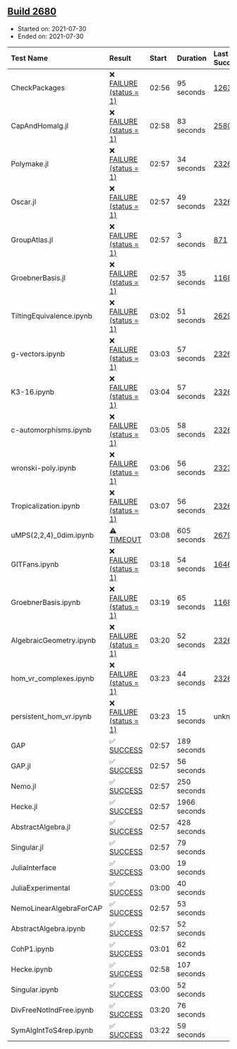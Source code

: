 ## [Build 2680](https://oscarci.mathematik.uni-kl.de/job/oscar-stable/2680/)

* Started on: 2021-07-30
* Ended on: 2021-07-30

| Test Name    | Result | Start | Duration | Last Success | First Failure |
|:-------------|:-------|:------|:---------|:-------------|:--------------|
| CheckPackages | ❌ [FAILURE (status = 1)](https://oscarci.mathematik.uni-kl.de/job/oscar-stable/2680/artifact/logs/build-2680/CheckPackages.log) | 02:56 | 95 seconds | [1263](https://oscarci.mathematik.uni-kl.de/job/oscar-stable/1263/) | [1264](https://oscarci.mathematik.uni-kl.de/job/oscar-stable/1264/) |
| CapAndHomalg.jl | ❌ [FAILURE (status = 1)](https://oscarci.mathematik.uni-kl.de/job/oscar-stable/2680/artifact/logs/build-2680/CapAndHomalg.jl.log) | 02:58 | 83 seconds | [2580](https://oscarci.mathematik.uni-kl.de/job/oscar-stable/2580/) | [2581](https://oscarci.mathematik.uni-kl.de/job/oscar-stable/2581/) |
| Polymake.jl | ❌ [FAILURE (status = 1)](https://oscarci.mathematik.uni-kl.de/job/oscar-stable/2680/artifact/logs/build-2680/Polymake.jl.log) | 02:57 | 34 seconds | [2326](https://oscarci.mathematik.uni-kl.de/job/oscar-stable/2326/) | [2327](https://oscarci.mathematik.uni-kl.de/job/oscar-stable/2327/) |
| Oscar.jl | ❌ [FAILURE (status = 1)](https://oscarci.mathematik.uni-kl.de/job/oscar-stable/2680/artifact/logs/build-2680/Oscar.jl.log) | 02:57 | 49 seconds | [2326](https://oscarci.mathematik.uni-kl.de/job/oscar-stable/2326/) | [2327](https://oscarci.mathematik.uni-kl.de/job/oscar-stable/2327/) |
| GroupAtlas.jl | ❌ [FAILURE (status = 1)](https://oscarci.mathematik.uni-kl.de/job/oscar-stable/2680/artifact/logs/build-2680/GroupAtlas.jl.log) | 02:57 | 3 seconds | [871](https://oscarci.mathematik.uni-kl.de/job/oscar-stable/871/) | [872](https://oscarci.mathematik.uni-kl.de/job/oscar-stable/872/) |
| GroebnerBasis.jl | ❌ [FAILURE (status = 1)](https://oscarci.mathematik.uni-kl.de/job/oscar-stable/2680/artifact/logs/build-2680/GroebnerBasis.jl.log) | 02:57 | 35 seconds | [1168](https://oscarci.mathematik.uni-kl.de/job/oscar-stable/1168/) | [1169](https://oscarci.mathematik.uni-kl.de/job/oscar-stable/1169/) |
| TiltingEquivalence.ipynb | ❌ [FAILURE (status = 1)](https://oscarci.mathematik.uni-kl.de/job/oscar-stable/2680/artifact/logs/build-2680/TiltingEquivalence.ipynb.log) | 03:02 | 51 seconds | [2629](https://oscarci.mathematik.uni-kl.de/job/oscar-stable/2629/) | [2630](https://oscarci.mathematik.uni-kl.de/job/oscar-stable/2630/) |
| g-vectors.ipynb | ❌ [FAILURE (status = 1)](https://oscarci.mathematik.uni-kl.de/job/oscar-stable/2680/artifact/logs/build-2680/g-vectors.ipynb.log) | 03:03 | 57 seconds | [2326](https://oscarci.mathematik.uni-kl.de/job/oscar-stable/2326/) | [2327](https://oscarci.mathematik.uni-kl.de/job/oscar-stable/2327/) |
| K3-16.ipynb | ❌ [FAILURE (status = 1)](https://oscarci.mathematik.uni-kl.de/job/oscar-stable/2680/artifact/logs/build-2680/K3-16.ipynb.log) | 03:04 | 57 seconds | [2326](https://oscarci.mathematik.uni-kl.de/job/oscar-stable/2326/) | [2327](https://oscarci.mathematik.uni-kl.de/job/oscar-stable/2327/) |
| c-automorphisms.ipynb | ❌ [FAILURE (status = 1)](https://oscarci.mathematik.uni-kl.de/job/oscar-stable/2680/artifact/logs/build-2680/c-automorphisms.ipynb.log) | 03:05 | 58 seconds | [2326](https://oscarci.mathematik.uni-kl.de/job/oscar-stable/2326/) | [2327](https://oscarci.mathematik.uni-kl.de/job/oscar-stable/2327/) |
| wronski-poly.ipynb | ❌ [FAILURE (status = 1)](https://oscarci.mathematik.uni-kl.de/job/oscar-stable/2680/artifact/logs/build-2680/wronski-poly.ipynb.log) | 03:06 | 56 seconds | [2323](https://oscarci.mathematik.uni-kl.de/job/oscar-stable/2323/) | [2324](https://oscarci.mathematik.uni-kl.de/job/oscar-stable/2324/) |
| Tropicalization.ipynb | ❌ [FAILURE (status = 1)](https://oscarci.mathematik.uni-kl.de/job/oscar-stable/2680/artifact/logs/build-2680/Tropicalization.ipynb.log) | 03:07 | 56 seconds | [2326](https://oscarci.mathematik.uni-kl.de/job/oscar-stable/2326/) | [2327](https://oscarci.mathematik.uni-kl.de/job/oscar-stable/2327/) |
| uMPS(2,2,4)_0dim.ipynb | ⚠ [TIMEOUT](https://oscarci.mathematik.uni-kl.de/job/oscar-stable/2680/artifact/logs/build-2680/uMPS-2-2-4-_0dim.ipynb.log) | 03:08 | 605 seconds | [2679](https://oscarci.mathematik.uni-kl.de/job/oscar-stable/2679/) | [2680](https://oscarci.mathematik.uni-kl.de/job/oscar-stable/2680/) |
| GITFans.ipynb | ❌ [FAILURE (status = 1)](https://oscarci.mathematik.uni-kl.de/job/oscar-stable/2680/artifact/logs/build-2680/GITFans.ipynb.log) | 03:18 | 54 seconds | [1646](https://oscarci.mathematik.uni-kl.de/job/oscar-stable/1646/) | [1647](https://oscarci.mathematik.uni-kl.de/job/oscar-stable/1647/) |
| GroebnerBasis.ipynb | ❌ [FAILURE (status = 1)](https://oscarci.mathematik.uni-kl.de/job/oscar-stable/2680/artifact/logs/build-2680/GroebnerBasis.ipynb.log) | 03:19 | 65 seconds | [1168](https://oscarci.mathematik.uni-kl.de/job/oscar-stable/1168/) | [1169](https://oscarci.mathematik.uni-kl.de/job/oscar-stable/1169/) |
| AlgebraicGeometry.ipynb | ❌ [FAILURE (status = 1)](https://oscarci.mathematik.uni-kl.de/job/oscar-stable/2680/artifact/logs/build-2680/AlgebraicGeometry.ipynb.log) | 03:20 | 52 seconds | [2326](https://oscarci.mathematik.uni-kl.de/job/oscar-stable/2326/) | [2327](https://oscarci.mathematik.uni-kl.de/job/oscar-stable/2327/) |
| hom_vr_complexes.ipynb | ❌ [FAILURE (status = 1)](https://oscarci.mathematik.uni-kl.de/job/oscar-stable/2680/artifact/logs/build-2680/hom_vr_complexes.ipynb.log) | 03:23 | 44 seconds | [2326](https://oscarci.mathematik.uni-kl.de/job/oscar-stable/2326/) | [2327](https://oscarci.mathematik.uni-kl.de/job/oscar-stable/2327/) |
| persistent_hom_vr.ipynb | ❌ [FAILURE (status = 1)](https://oscarci.mathematik.uni-kl.de/job/oscar-stable/2680/artifact/logs/build-2680/persistent_hom_vr.ipynb.log) | 03:23 | 15 seconds | unknown | unknown |
| GAP | ✅ [SUCCESS](https://oscarci.mathematik.uni-kl.de/job/oscar-stable/2680/artifact/logs/build-2680/GAP.log) | 02:57 | 189 seconds |  |  |
| GAP.jl | ✅ [SUCCESS](https://oscarci.mathematik.uni-kl.de/job/oscar-stable/2680/artifact/logs/build-2680/GAP.jl.log) | 02:57 | 56 seconds |  |  |
| Nemo.jl | ✅ [SUCCESS](https://oscarci.mathematik.uni-kl.de/job/oscar-stable/2680/artifact/logs/build-2680/Nemo.jl.log) | 02:57 | 250 seconds |  |  |
| Hecke.jl | ✅ [SUCCESS](https://oscarci.mathematik.uni-kl.de/job/oscar-stable/2680/artifact/logs/build-2680/Hecke.jl.log) | 02:57 | 1966 seconds |  |  |
| AbstractAlgebra.jl | ✅ [SUCCESS](https://oscarci.mathematik.uni-kl.de/job/oscar-stable/2680/artifact/logs/build-2680/AbstractAlgebra.jl.log) | 02:57 | 428 seconds |  |  |
| Singular.jl | ✅ [SUCCESS](https://oscarci.mathematik.uni-kl.de/job/oscar-stable/2680/artifact/logs/build-2680/Singular.jl.log) | 02:57 | 79 seconds |  |  |
| JuliaInterface | ✅ [SUCCESS](https://oscarci.mathematik.uni-kl.de/job/oscar-stable/2680/artifact/logs/build-2680/JuliaInterface.log) | 03:00 | 19 seconds |  |  |
| JuliaExperimental | ✅ [SUCCESS](https://oscarci.mathematik.uni-kl.de/job/oscar-stable/2680/artifact/logs/build-2680/JuliaExperimental.log) | 03:00 | 40 seconds |  |  |
| NemoLinearAlgebraForCAP | ✅ [SUCCESS](https://oscarci.mathematik.uni-kl.de/job/oscar-stable/2680/artifact/logs/build-2680/NemoLinearAlgebraForCAP.log) | 02:57 | 53 seconds |  |  |
| AbstractAlgebra.ipynb | ✅ [SUCCESS](https://oscarci.mathematik.uni-kl.de/job/oscar-stable/2680/artifact/logs/build-2680/AbstractAlgebra.ipynb.log) | 02:57 | 52 seconds |  |  |
| CohP1.ipynb | ✅ [SUCCESS](https://oscarci.mathematik.uni-kl.de/job/oscar-stable/2680/artifact/logs/build-2680/CohP1.ipynb.log) | 03:01 | 62 seconds |  |  |
| Hecke.ipynb | ✅ [SUCCESS](https://oscarci.mathematik.uni-kl.de/job/oscar-stable/2680/artifact/logs/build-2680/Hecke.ipynb.log) | 02:58 | 107 seconds |  |  |
| Singular.ipynb | ✅ [SUCCESS](https://oscarci.mathematik.uni-kl.de/job/oscar-stable/2680/artifact/logs/build-2680/Singular.ipynb.log) | 03:00 | 52 seconds |  |  |
| DivFreeNotIndFree.ipynb | ✅ [SUCCESS](https://oscarci.mathematik.uni-kl.de/job/oscar-stable/2680/artifact/logs/build-2680/DivFreeNotIndFree.ipynb.log) | 03:20 | 76 seconds |  |  |
| SymAlgIntToS4rep.ipynb | ✅ [SUCCESS](https://oscarci.mathematik.uni-kl.de/job/oscar-stable/2680/artifact/logs/build-2680/SymAlgIntToS4rep.ipynb.log) | 03:22 | 59 seconds |  |  |
